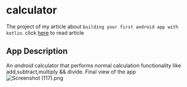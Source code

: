# calculator
The project of my article about `building your first android app with kotlin`. click [here](https://www.mubaracktahir.hashnode.dev) to read article 
## App Description
An *android* calculator that performs normal calculation functionality like add,subtract,multiply && divide.
Final view of the app
![Screenshot (117).png](https://cdn.hashnode.com/res/hashnode/image/upload/v1586868286036/RyPE1PzPI.png)
